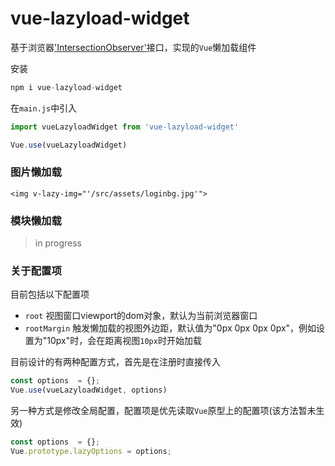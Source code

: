 # vue-lazyload-widget

基于浏览器['IntersectionObserver'](https://developer.mozilla.org/zh-CN/docs/Web/API/IntersectionObserver)接口，实现的`Vue`懒加载组件

安装
```javascript
npm i vue-lazyload-widget
```
在`main.js`中引入
```javascript
import vueLazyloadWidget from 'vue-lazyload-widget'

Vue.use(vueLazyloadWidget)
```
### 图片懒加载
```apple js
<img v-lazy-img="'/src/assets/loginbg.jpg'">
```
### 模块懒加载
> in progress

### 关于配置项
目前包括以下配置项
- `root`  视图窗口viewport的dom对象，默认为当前浏览器窗口
- `rootMargin` 触发懒加载的视图外边距，默认值为"0px 0px 0px 0px"，例如设置为"10px"时，会在距离视图`10px`时开始加载

目前设计的有两种配置方式，首先是在注册时直接传入
```javascript
const options  = {};
Vue.use(vueLazyloadWidget, options)
```
另一种方式是修改全局配置，配置项是优先读取`Vue`原型上的配置项(该方法暂未生效)
```javascript
const options  = {};
Vue.prototype.lazyOptions = options;
```